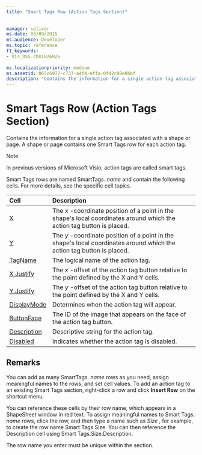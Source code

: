 ```yaml
---
title: "Smart Tags Row (Action Tags Section)"
 
 
manager: soliver
ms.date: 03/09/2015
ms.audience: Developer
ms.topic: reference
f1_keywords:
- Vis_DSS.chm1026926
 
ms.localizationpriority: medium
ms.assetid: 065c6977-c737-a4f4-effa-0fd2c98e8bbf
description: "Contains the information for a single action tag associated with a shape or page. A shape or page contains one Smart Tags row for each action tag."
---
```


# Smart Tags Row (Action Tags Section)

Contains the information for a single action tag associated with a shape or page. A shape or page contains one Smart Tags row for each action tag.
  
> [!NOTE]
> In previous versions of Microsoft Visio, action tags are called smart tags. 
  
Smart Tags rows are named SmartTags. *name*  and contain the following cells. For more details, see the specific cell topics. 
  
|**Cell**|**Description**|
|:-----|:-----|
|[X](x-cell-action-tags-section.md) <br/> |The  *x*  -coordinate position of a point in the shape's local coordinates around which the action tag button is placed.  <br/> |
|[Y](y-cell-action-tags-section.md) <br/> |The  *y*  -coordinate position of a point in the shape's local coordinates around which the action tag button is placed.  <br/> |
|[TagName](tagname-cell-action-tags-section.md) <br/> |The logical name of the action tag.  <br/> |
|[X Justify](x-justify-cell-action-tags-section.md) <br/> |The  *x*  -offset of the action tag button relative to the point defined by the X and Y cells.  <br/> |
|[Y Justify](y-justify-cell-action-tags-section.md) <br/> |The  *y*  -offset of the action tag button relative to the point defined by the X and Y cells.  <br/> |
|[DisplayMode](displaymode-cell-action-tags-section.md) <br/> |Determines when the action tag will appear.  <br/> |
|[ButtonFace](buttonface-cell-action-tags-section.md) <br/> |The ID of the image that appears on the face of the action tag button.  <br/> |
|[Description](description-cell-action-tags-section.md) <br/> |Descriptive string for the action tag.  <br/> |
|[Disabled](disabled-cell-action-tags-section.md) <br/> |Indicates whether the action tag is disabled.  <br/> |
   
## Remarks

 You can add as many SmartTags.  *name*  rows as you need, assign meaningful names to the rows, and set cell values. To add an action tag to an existing Smart Tags section, right-click a row and click **Insert Row** on the shortcut menu. 
  
You can reference these cells by their row name, which appears in a ShapeSheet window in red text. To assign meaningful names to Smart Tags. *name*  rows, click the row, and then type a name such as  *Size*  , for example, to create the row name Smart Tags.Size. You can then reference the Description cell using Smart Tags.Size.Description. 
  
The row name you enter must be unique within the section.
  

